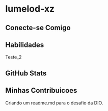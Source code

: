 
# lumelod-xz 
## Conecte-se Comigo

## Habilidades
Teste_2

## GitHub Stats

## Minhas Contribuicoes
Criando um readme.md para o desafio da DIO.

